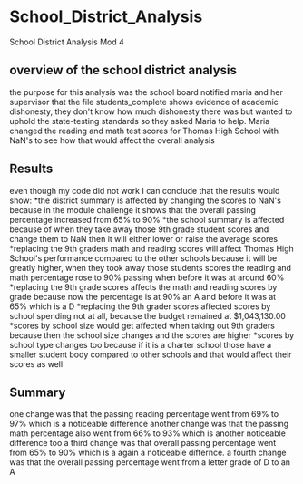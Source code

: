 # School_District_Analysis
School District Analysis Mod 4
## overview of the school district analysis
the purpose for this analysis was the school board notified maria and her supervisor that the file students_complete shows evidence of academic dishonesty, they don't know how much dishonesty there was but wanted to uphold the state-testing standards so they asked Maria to help. Maria changed the reading and math test scores for Thomas High School with NaN's to see how that would affect the overall analysis
## Results
even though my code did not work I can conclude that the results would show:
*the district summary is affected by changing the scores to NaN's because in the module challenge it shows that the overall passing percentage increased from 65% to 90%
*the school summary is affected because of when they take away those 9th grade student scores and change them to NaN then it will either lower or raise the average scores
*replacing the 9th graders math and reading scores will affect Thomas High School's performance compared to the other schools because it will be greatly higher, when they took away those students scores the reading and math percentage rose to 90% passing when before it was at around 60%
*replacing the 9th grade scores affects the math and reading scores by grade because now the percentage is at 90% an A and before it was at 65% which is a D
*replacing the 9th grader scores affected scores by school spending not at all, because the budget remained at $1,043,130.00
*scores by school size would get affected when taking out 9th graders because then the school size changes and the scores are higher
*scores by school type changes too because if it is a charter school those have a smaller student body compared to other schools and that would affect their scores as well
## Summary
one change was that the passing reading percentage went from 69% to 97% which is a noticeable difference
another change was that the passing math percentage also went from 66% to 93% which is another noticeable difference too
a third change was that overall passing percentage went from 65% to 90% which is a again a noticeable differnce. 
a fourth change was that the overall passing percentage went from a letter grade of D to an A